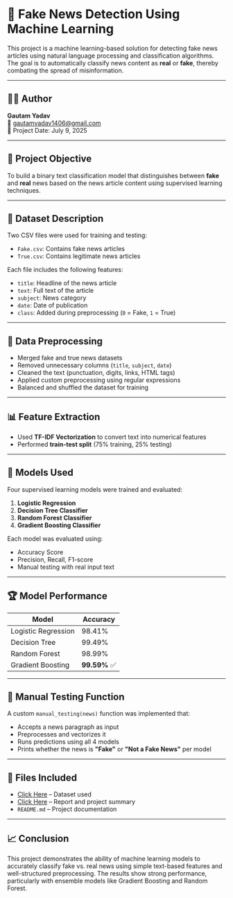 # 📰 Fake News Detection Using Machine Learning

This project is a machine learning-based solution for detecting fake news articles using natural language processing and classification algorithms. The goal is to automatically classify news content as **real** or **fake**, thereby combating the spread of misinformation.

---

## 👨‍💻 Author

**Gautam Yadav**  
📧 [gautamyadav1406@gmail.com](mailto:gautamyadav1406@gmail.com)  
📅 Project Date: July 9, 2025

---

## 📌 Project Objective

To build a binary text classification model that distinguishes between **fake** and **real** news based on the news article content using supervised learning techniques.

---

## 📁 Dataset Description

Two CSV files were used for training and testing:

- `Fake.csv`: Contains fake news articles
- `True.csv`: Contains legitimate news articles

Each file includes the following features:

- `title`: Headline of the news article
- `text`: Full text of the article
- `subject`: News category
- `date`: Date of publication  
- `class`: Added during preprocessing (`0` = Fake, `1` = True)

---

## 🧹 Data Preprocessing

- Merged fake and true news datasets
- Removed unnecessary columns (`title`, `subject`, `date`)
- Cleaned the text (punctuation, digits, links, HTML tags)
- Applied custom preprocessing using regular expressions
- Balanced and shuffled the dataset for training

---

## 📊 Feature Extraction

- Used **TF-IDF Vectorization** to convert text into numerical features
- Performed **train-test split** (75% training, 25% testing)

---

## 🤖 Models Used

Four supervised learning models were trained and evaluated:

1. **Logistic Regression**
2. **Decision Tree Classifier**
3. **Random Forest Classifier**
4. **Gradient Boosting Classifier**

Each model was evaluated using:
- Accuracy Score
- Precision, Recall, F1-score
- Manual testing with real input text

---

## 🏆 Model Performance

| Model                   | Accuracy |
|------------------------|----------|
| Logistic Regression     | 98.41%   |
| Decision Tree           | 99.49%   |
| Random Forest           | 98.99%   |
| Gradient Boosting       | **99.59%** ✅ |

---

## 🧪 Manual Testing Function

A custom `manual_testing(news)` function was implemented that:
- Accepts a news paragraph as input
- Preprocesses and vectorizes it
- Runs predictions using all 4 models
- Prints whether the news is **"Fake"** or **"Not a Fake News"** per model

---

## 📂 Files Included

- <a href="">Click Here</a> – Dataset used 
- <a href="">Click Here</a> – Report and project summary  
- `README.md` – Project documentation

---

## 📈 Conclusion
This project demonstrates the ability of machine learning models to accurately classify fake vs. real news using simple text-based features and well-structured preprocessing. The results show strong performance, particularly with ensemble models like Gradient Boosting and Random Forest.
